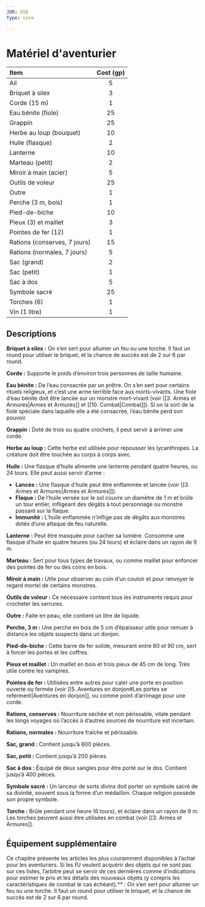 ```yaml
---
JDR: OSE
Type: core

---
```

# Matériel d'aventurier

| Item | Cost (gp) |
| :--- | :--: |
| Ail | 5 |
| Briquet à silex | 3 |
| Corde (15 m) | 1 |
| Eau bénite (fiole) | 25 |
| Grappin | 25 |
| Herbe au loup (bouquet) | 10 |
| Huile (flasque) | 2 |
| Lanterne | 10 |
| Marteau (petit) | 2 |
| Miroir à main (acier) | 5 |
| Outils de voleur | 25 |
| Outre | 1 |
| Perche (3 m, bois) | 1 |
| Pied-de-biche | 10 |
| Pieux (3) et maillet | 3 |
| Pointes de fer (12) | 1 |
| Rations (conserves, 7 jours) | 15 |
| Rations (normales, 7 jours) | 5 |
| Sac (grand) | 2 |
| Sac (petit) | 1 |
| Sac à dos | 5 |
| Symbole sacré | 25 |
| Torches (6) | 1 |
| Vin (1 litre) | 1 |
## Descriptions

**Briquet à silex :** On s’en sert pour allumer un feu ou une torche. Il faut un round pour utiliser le briquet, et la chance de succès est de 2 sur 6 par round.

**Corde :** Supporte le poids d’environ trois personnes de taille humaine.

**Eau bénite :** De l’eau consacrée par un prêtre. On s’en sert pour certains rituels religieux, et c’est une arme terrible face aux morts-vivants. Une fiole d’eau bénite doit être lancée sur un monstre mort-vivant (voir [[3. Armes et Armures|Armes et Armures]] et [[10. Combat|Combat]]). Si on la sort de la fiole spéciale dans laquelle elle a été consacrée, l’eau bénite perd son pouvoir.

**Grappin :** Doté de trois ou quatre crochets, il peut servir à arrimer une corde.

**Herbe au loup :** Cette herbe est utilisée pour repousser les lycanthropes. La créature doit être touchée au corps à corps avec.

**Huile :** Une flasque d’huile alimente une lanterne pendant quatre heures, ou 24 tours. Elle peut aussi servir d’arme :

- **Lancée :** Une flasque d’huile peut être enflammée et lancée (voir [[3. Armes et Armures|Armes et Armures]]).
- **Flaque :** De l’huile versée sur le sol couvre un diamètre de 1 m et brûle un tour entier, infligeant des dégâts à tout personnage ou monstre passant sur la flaque.
- **Immunité :** L’huile enflammée n’inflige pas de dégâts aux monstres dotés d’une attaque de feu naturelle.

**Lanterne :** Peut être masquée pour cacher sa lumière. Consomme une flasque d’huile en quatre heures (ou 24 tours) et éclaire dans un rayon de 9 m.

**Marteau :** Sert pour tous types de travaux, ou comme maillet pour enfoncer des pointes de fer ou des coins en bois.

**Miroir à main :** Utile pour observer au coin d’un couloir et pour renvoyer le regard mortel de certains monstres.

**Outils de voleur :** Ce nécessaire contient tous les instruments requis pour crocheter les serrures.

**Outre :** Faite en peau, elle contient un litre de liquide.

**Perche, 3 m :** Une perche en bois de 5 cm d’épaisseur utile pour remuer à distance les objets suspects dans un donjon.

**Pied-de-biche :** Cette barre de fer solide, mesurant entre 60 et 90 cm, sert à forcer les portes et les coffres.

**Pieux et maillet :** Un maillet en bois et trois pieux de 45 cm de long. Très utile contre les vampires.

**Pointes de fer :** Utilisées entre autres pour caler une porte en position ouverte ou fermée (voir [[5. Aventures en donjon#Les portes se referment|Aventures en donjon]], ou comme point d’arrimage pour une corde.

**Rations, conserves :** Nourriture séchée et non périssable, vitale pendant les longs voyages où l’accès à d’autres sources de nourriture est incertain.

**Rations, normales :** Nourriture fraîche et périssable.

**Sac, grand :** Contient jusqu’à 600 pièces.

**Sac, petit :** Contient jusqu’à 200 pièces.

**Sac à dos :** Équipé de deux sangles pour être porté sur le dos. Contient jusqu’à 400 pièces.

**Symbole sacré :** Un lanceur de sorts divins doit porter un symbole sacré de sa divinité, souvent sous la forme d’un médaillon. Chaque religion possède son propre symbole.

**Torche :** Brûle pendant une heure (6 tours), et éclaire dans un rayon de 9 m. Les torches peuvent aussi être utilisées en combat (voir [[3. Armes et Armures]].

## Équipement supplémentaire

Ce chapitre présente les articles les plus couramment disponibles à l’achat pour les aventuriers. Si les PJ veulent acquérir des objets qui ne sont pas sur ces listes, l’arbitre peut se servir de ces dernières comme d’indications pour estimer le prix et les détails des nouveaux objets (y compris les caractéristiques de combat le cas échéant).** : On s’en sert pour allumer un feu ou une torche. Il faut un round pour utiliser le briquet, et la chance de succès est de 2 sur 6 par round.

